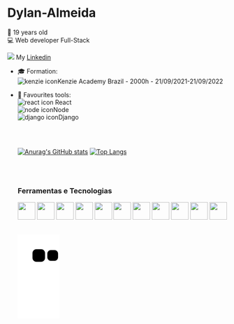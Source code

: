 # Dylan-Almeida
:man: 19 years old<br>
:computer: Web developer Full-Stack<br>

<img src="https://logospng.org/download/linkedin/logo-linkedin-icon-1024.png" width="20"> My <a href="https://www.linkedin.com/in/dylan-almeida/">Linkedin</a>


 - :mortar_board: Formation:<br>
   <img src="https://res.cloudinary.com/crunchbase-production/image/upload/c_lpad,h_256,w_256,f_auto,q_auto:eco,dpr_1/v1507162903/qkpagi7sv8temclfcfjp.png"
        width="24" alt="kenzie icon">Kenzie Academy Brazil - 2000h - 21/09/2021-21/09/2022

 - 🔧 Favourites tools:<br>
    <img src="https://camo.githubusercontent.com/1642c5f39b7f167c07f8eae813d365681abb121bd264d310cfa5ac6b1c438691/68747470733a2f2f692e6962622e636f2f3452484d6d4c512f72656163742e706e67" width="16" alt="react icon"> React<br>
    <img src="https://camo.githubusercontent.com/5f199ce2d9e9cf6aed9696cda96b3de0dfa8900c165104a51e886289e12c4789/68747470733a2f2f692e6962622e636f2f7656786d794e322f6e6f64652e706e67" width="16" alt="node icon">Node<br>
    <img src="https://seeklogo.com/images/D/django-logo-4C5ECF7036-seeklogo.com.png" width="16" alt="django icon">Django<br> 
    
    <br></br>

    [![Anurag's GitHub stats](https://github-readme-stats.vercel.app/api?username=almeidadylan&count_private=true&theme=dark&show_icons=true)](https://github.com/anuraghazra/github-readme-stats)
    [![Top Langs](https://github-readme-stats.vercel.app/api/top-langs/?username=almeidadylan&layout=compact&theme=dark)](https://github.com/anuraghazra/github-readme-stats)
    
    <br></br>
    <h3>Ferramentas e Tecnologias</h3>
    <img src="https://cdn.jsdelivr.net/gh/devicons/devicon/icons/html5/html5-original.svg" width="40" height="40" margin="10"/>
    <img src="https://cdn.jsdelivr.net/gh/devicons/devicon/icons/css3/css3-original.svg" width="40" height="40" margin="10"/>
    <img src="https://cdn.jsdelivr.net/gh/devicons/devicon/icons/javascript/javascript-original.svg" width="40" height="40" margin="10"/>
            <img src="https://cdn.jsdelivr.net/gh/devicons/devicon/icons/react/react-original.svg" width="40" height="40" margin="10"/>
 
    <img src="https://cdn.jsdelivr.net/gh/devicons/devicon/icons/typescript/typescript-original.svg" width="40" height="40" margin="10"/>
    <img src="https://cdn.jsdelivr.net/gh/devicons/devicon/icons/nodejs/nodejs-original.svg" width="40" height="40" margin="10"/>
    
    <img src="https://cdn.jsdelivr.net/gh/devicons/devicon/icons/postgresql/postgresql-original.svg" width="40" height="40" margin="10"/>
     
    <img src="https://cdn.jsdelivr.net/gh/devicons/devicon/icons/jest/jest-plain.svg" width="40" height="40" margin="10"/>
          
          
    <img src="https://cdn.jsdelivr.net/gh/devicons/devicon/icons/python/python-original.svg" width="40" height="40" margin="10"/>
    <img src="https://cdn.jsdelivr.net/gh/devicons/devicon/icons/django/django-plain.svg" width="40" height="40" margin="10"/>
    
    <img src="https://cdn.jsdelivr.net/gh/devicons/devicon/icons/docker/docker-original.svg" width="40" height="40" margin="10"/>
    <br></br>
    
    ![snake gif](https://github.com/almeidadylan/almeidadylan/blob/output/github-contribution-grid-snake.svg)

